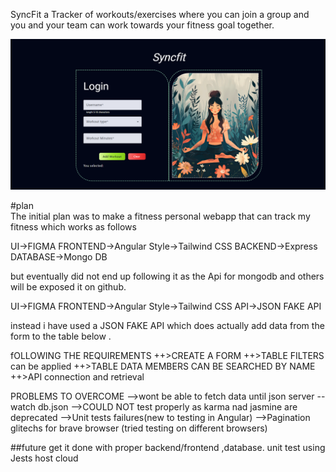  SyncFit a Tracker of workouts/exercises  where you can join a group and you and your team can work towards your fitness goal together.

![alt text](image.png)


#plan  
The initial plan was to make a fitness personal webapp that can track my fitness which works as follows 

UI->FIGMA
FRONTEND->Angular
Style->Tailwind CSS
BACKEND->Express
DATABASE->Mongo DB

but eventually  did not end up following it as the Api for mongodb and others will be exposed it on github.

UI->FIGMA
FRONTEND->Angular
Style->Tailwind CSS
API->JSON FAKE API

instead i have used a JSON FAKE API
which does actually add data from the form to the table below .

fOLLOWING THE REQUIREMENTS 
++>CREATE A FORM
++>TABLE  FILTERS  can be applied 
++>TABLE DATA  MEMBERS CAN BE SEARCHED BY NAME 
++>API connection and retrieval

PROBLEMS TO OVERCOME
-->wont be able to fetch data until
json server --watch db.json
-->COULD NOT test properly as karma nad jasmine are deprecated 
-->Unit tests failures(new to testing in Angular)
-->Pagination glitechs for brave browser (tried testing on different browsers)

##future 
get it done with proper backend/frontend ,database.
unit test using  Jests
host cloud 


